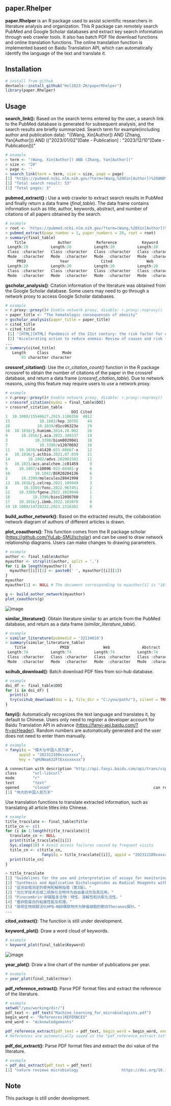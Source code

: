 ## paper.Rhelper

**paper.Rhelper** is an R package used to assist scientific researchers in literature analysis and organization. This R package can remotely search PubMed and Google Scholar databases and extract key search information through web crawler tools. It also has batch PDF file download functions and online translation functions. The online translation function is implemented based on Baidu Translation API, which can automatically identify the language of the text and translate it.

## Installation

```R
# install from github
devtools::install_github("Hxl2023-ZH/paperRhelper")
library(paper.Rhelper)
```

## Usage

**search_link():** Based on the search terms entered by the user, a search link to the PubMed database is generated for subsequent analysis, and the search results are briefly summarized. Search term for example(including author and publication data): "((Wang, Xin[Author]) AND (Zhang, Yan[Author])) AND ((\"2023/01/02\"[Date - Publication] : \"2023/12/10\"[Date - Publication]))"

```R
# example
> term <- "(Wang, Xin[Author]) AND (Zhang, Yan[Author])"
> size <- "20"
> page <- ''
> search_link(term = term, size = size, page = page)
[1] "https://pubmed.ncbi.nlm.nih.gov/?term=(Wang,%20Xin[Author])%20AND%20(Zhang,%20Yan[Author])&size=20&page="
[1] "Total search result: 53"
[1] "Total pages: 3"
```

**pubmed_extract() :** Use a web crawler to extract search results in PubMed and finally return a data frame (*final_table*). The data frame contains information such as title, author, keywords, abstract, and number of citations of all papers obtained by the search.

```R
# example
> root <- 'https://pubmed.ncbi.nlm.nih.gov/?term=(Wang,%20Xin[Author])%20AND%20(Zhang,%20Yan[Author])&size=20&page='
> pubmed_extract(page_number = 1, paper_numbers = 20, root = root)
> summary(final_table)
    Title              Author           Reference           Keyword              DOI           
 Length:20          Length:20          Length:20          Length:20          Length:20         
 Class :character   Class :character   Class :character   Class :character   Class :character  
 Mode  :character   Mode  :character   Mode  :character   Mode  :character   Mode  :character  
     PMID               Year              Cited               Web              Abstract        
 Length:20          Length:20          Length:20          Length:20          Length:20         
 Class :character   Class :character   Class :character   Class :character   Class :character  
 Mode  :character   Mode  :character   Mode  :character   Mode  :character   Mode  :character 
```

**gscholar_analysis()**: Citation information of the literature was obtained from the Google Scholar database. Some users may need to go through a network proxy to access Google Scholar databases.

```R
# example
> r.proxy::proxy()# Enable network proxy, disable: r.proxy::noproxy()
> paper_title <- "The hematologic consequences of obesity"
> gscholar_analysis(paper_title = paper_title)
> cited_title
> cited_title
 [1] "[HTML][HTML] Pandemics of the 21st century: the risk factor for obese people"                                                                                              
 [2] "Accelerating action to reduce anemia: Review of causes and risk factors and related data needs"                             
...
> summary(cited_title)
   Length     Class      Mode 
       93 character character 
```

**crossref_citation()**: Use the *cr_citation_count()* function in the R package rcrossref to obtain the number of citations of the paper in the crossref database, and return a data frame (*crossref_citation_table*). Due to network reasons, using this feature may require users to use a network proxy.

```R
# example
> r.proxy::proxy()# Enable network proxy, disable: r.proxy::noproxy()
> crossref_citation(mydoi = final_table$DOI)
> crossref_citation_table 
                             DOI Cited
1  10.1080/15548627.2015.1100356  4012
15             10.1002/hep.30705    44
20            10.1039/d1cc06323e    29
16  10.1016/j.humimm.2014.10.002    26
9      10.1016/j.aca.2022.340337    19
3            10.3390/biom8020041    18
7              10.3390/v12070692    16
11    10.1038/s41420-021-00667-x    12
4   10.1016/j.actbio.2021.07.039    11
14        10.1002/advs.202001502    11
5   10.1021/acs.analchem.2c01459     9
6     10.1007/s10096-022-04401-y     6
10           10.1042/BSR20204136     6
2      10.3390/molecules28041998     3
13  10.1016/j.celrep.2021.109949     3
8       10.3389/fonc.2022.967451     2
12    10.3389/fgene.2022.1019940     1
18          10.3390/bios12090760     1
17    10.1016/j.ibmb.2022.103878     0
19 10.1080/14728222.2023.2216382     0
```

**build_author_network()**: Based on the extracted results, the collaboration network diagram of authors of different articles is drawn.

**plot_coauthors()**: This function comes from the R package scholar (https://github.com/YuLab-SMU/scholar) and can be used to draw network relationship diagrams. Users can make changes to drawing parameters.

```R
# example
author <- final_table$Author
myauthor <- strsplit(author, split = ',')
for (i in length(myauthor)) {
  myauthor[[i]][1] <- paste0(' ', myauthor[[i]][1])
}
myauthor
myauthor[1] <- NULL # The document corresponding to myauthor[1] is "10.1080/15548627.2015.1100356", but this document has been completed by more than a thousand authors, so for the convenience of demonstration, we have cleared the author information of this article.。

g <- build_author_network(myauthor)
plot_coauthors(g) 
```
![image](https://github.com/Hxl2023-ZH/paperRhelper/assets/126218017/0da63b80-9075-4f1f-afe3-08c3ae0f6103)



**similar_literature()**: Obtain literature similar to an article from the PubMed database, and return as a data frame (*similar_literature_table*).

```R
# example
> similar_literature(pubmedid = '32134010')
> summary(similar_literature_table)
    Title               PMID               Web              Abstract        
 Length:74          Length:74          Length:74          Length:74         
 Class :character   Class :character   Class :character   Class :character  
 Mode  :character   Mode  :character   Mode  :character   Mode  :character  
```

**scihub_download()**: Batch download PDF files from sci-hub database.

```R
# example
doi_df <- final_table$DOI
for (i in doi_df) {
  print(i)
  try(scihub_download(doi = i, file_dir = "C:/you/path/"), silent = TRUE)
}

```

**fanyi():** Automatically recognizes the text language and translates it, by default to Chinese. Users only need to register a developer account for Baidu Translation API in advance (https://fanyi-api.baidu.com/?fr=pcHeader). Random numbers are automatically generated and the user does not need to enter them manually.

```R
# example
> fanyi(q = "偉大な中国人民万歳",
      appid = "202312180xxxxxxxx", 
      key = "qHUNma632FtExxxxxxxx")

A connection with description "http://api.fanyi.baidu.com/api/trans/vip/translate?q=%E5%81%89%E5%A4%A7%E3%81%AA%E4%B8%AD%E5%9B%BD%E4%BA%BA%E6%B0%91%E4%B8%87%E6%AD%B3&from=auto&to=zh&appid=202312180xxxxxxxx&salt=40118&sign=1850edbf24fe542bad6b610177864ac1"
class       "url-libcurl"  
mode        "r"                       
text        "text"                                         
opened      "closed"                                             can read    "yes"                                                 can write   "no"
[1] "伟大的中国人民万岁"
```

Use translation functions to translate extracted information, such as translating all article titles into Chinese.

```R
# example
title_tracslate <- final_table$Title
title_cn <- c()
for (i in 1:length(title_tracslate)){
  translate_cn <- NULL
  print(title_tracslate[[i]])
  Sys.sleep(10) # Avoid access failures caused by frequent visits
  title_cn <- c(title_cn, 
                fanyi(q = title_tracslate[[i]], appid = "202312180xxxxxxxx", key = "qHUNma632FtExxxxxxxx"))
  print(title_cn)
}

> title_tracslate
[1] "Guidelines for the use and interpretation of assays for monitoring autophagy (3rd edition)."                          
[2] "Synthesis and Application Dichalcogenides as Radical Reagents with Photochemical Technology."                         ...                                                               > title_cn
[1] "监测自噬测定的使用和解释指南（第3版）。"                      
[2] "光化学技术合成二硫族化合物作为自由基试剂及其应用。"           
[3] "Pinocembrin⁻卵磷脂复合物：特性、溶解性和抗氧化活性。"         
[4] "蚕卵胶蛋白的粘接性能及机理。"                                 
[5] "简明生物硫醇活化HPQ-NBD偶联物作为肿瘤细胞的靶向Theranos探针。"
...
```

**cited_extract()**: The function is still under development.

**keyword_plot()**: Draw a word cloud of keywords.

```R
# example
> keyword_plot(final_table$Keyword)
```

![image](https://github.com/Hxl2023-ZH/paperRhelper/assets/126218017/50b0f90e-fd35-4e7d-9903-2e0a88f3acae)


**year_plot()**: Draw a line chart of the number of publications per year.

```R
# example
> year_plot(final_table$Year)
```



**pdf_reference_extract()**: Parse PDF format files and extract the reference of the literature.

```R
# example
setwd("/you/working/dir/")
pdf_text <- pdf_text("Machine_learning_for_microbiologists.pdf")
begin_word <- "References|REFERNCES"
end_word <- "Acknowledgements"

pdf_reference_extract(pdf_text = pdf_text, begin_word = begin_word, end_word = end_word)
# References are automatically saved in the "pdf_reference_extract.txt" file.
```

**pdf_doi_extract()**: Parse PDF format files and extract the doi value of the literature.

```R
# example
> pdf_doi_extract(pdf_text = pdf_text)
[1] "nature reviews microbiology                   https://doi.org/10.1038/s41579-023-00984-1"
```

## Note

This package is still under development.
